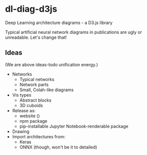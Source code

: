 # dl-diag-d3js

Deep Learning architecture diagrams - a D3.js library

Typical artificial neural network diagrams in publications are ugly or unreadable. Let's change that!

## Ideas

(We are above ideas-todo unification energy.)

* Networks
  - Typical networks
  - Network parts
  - Small, Colah-like diagrams
* Vis types
  - Abstract blocks
  - 3D cuboids
* Release as:
  - website ()
  - npm package
  - pip-installable Jupyter Notebook-renderable package
* Drawing
* Import architectures from:
  - Keras
  - ONNX (though, won't be it to detailed)
